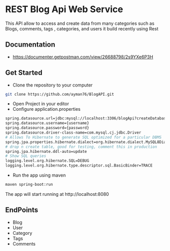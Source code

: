 
# REST Blog Api Web Service

This API allow to access and create data from many categories such as Blogs, comments, tags , categories, and users it build recently using Rest


## Documentation

- https://documenter.getpostman.com/view/26688798/2s9YXe6P3H


## Get Started

- Clone the repository to your computer
```bash
git clone https://github.com/ayman76/BlogAPI.git
```
- Open Project in your editor
- Configure application.properties

```bash
spring.datasource.url=jdbc:mysql://localhost:3306/blogApi?createDatabaseIfNotExist=true
spring.datasource.username={username}
spring.datasource.password={password}
spring.datasource.driver-class-name=com.mysql.cj.jdbc.Driver
# Allows To Hibernate to generate SQL optimized for a particular DBMS
spring.jpa.properties.hibernate.dialect=org.hibernate.dialect.MySQL8Dialect
# drop n create table, good for testing, comment this in production
spring.jpa.hibernate.ddl-auto=update
# Show SQL queries
logging.level.org.hibernate.SQL=DEBUG
logging.level.org.hibernate.type.descriptor.sql.BasicBinder=TRACE

```

- Run the app using maven

```bash
maven spring-boot:run

```
The app will start running at http://localhost:8080
## EndPoints
- Blog
- User
- Category
- Tags
- Comments
